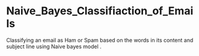 # Naive_Bayes_Classifiaction_of_Emails
Classifying an email as Ham or Spam based on the words in its content and subject line using Naive bayes  model .
